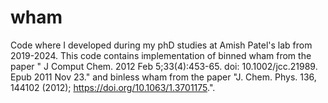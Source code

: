 # wham
Code where I developed during my phD studies at Amish Patel's lab from 2019-2024. This code contains implementation of binned wham from the paper "
J Comput Chem. 2012 Feb 5;33(4):453-65. doi: 10.1002/jcc.21989. Epub 2011 Nov 23." and binless wham from the paper "J. Chem. Phys. 136, 144102 (2012); 
https://doi.org/10.1063/1.3701175.".
